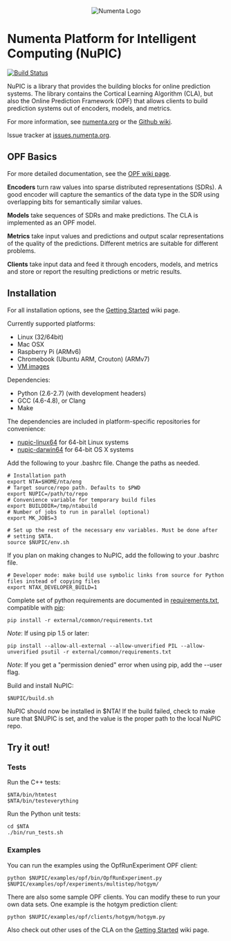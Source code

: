 <div align="center">
    <img title="Numenta Logo" src="http://numenta.org/images/250x250numentaicon.gif"/>
</div>

# Numenta Platform for Intelligent Computing (NuPIC)

[![Build Status](https://travis-ci.org/numenta/nupic.png?branch=master)](https://travis-ci.org/numenta/nupic)

NuPIC is a library that provides the building blocks for online prediction systems.  The library contains the Cortical Learning Algorithm (CLA), but also the Online Prediction Framework (OPF) that allows clients to build prediction systems out of encoders, models, and metrics.

For more information, see [numenta.org](http://numenta.org) or the [Github wiki](https://github.com/numenta/nupic/wiki).

Issue tracker at [issues.numenta.org](https://issues.numenta.org/browse/NPC).

## OPF Basics

For more detailed documentation, see the [OPF wiki page](https://github.com/numenta/nupic/wiki/Online-Prediction-Framework).

__Encoders__ turn raw values into sparse distributed representations (SDRs).  A good encoder will capture the semantics of the data type in the SDR using overlapping bits for semantically similar values.

__Models__ take sequences of SDRs and make predictions.  The CLA is implemented as an OPF model.

__Metrics__ take input values and predictions and output scalar representations of the quality of the predictions.  Different metrics are suitable for different problems.

__Clients__ take input data and feed it through encoders, models, and metrics and store or report the resulting predictions or metric results.

## Installation

For all installation options, see the [Getting Started](https://github.com/numenta/nupic/wiki/Getting-Started) wiki page.

Currently supported platforms:
 * Linux (32/64bit)
 * Mac OSX
 * Raspberry Pi (ARMv6)
 * Chromebook (Ubuntu ARM, Crouton) (ARMv7)
 * [VM images](https://github.com/numenta/nupic/wiki/Running-Nupic-in-a-Virtual-Machine)

Dependencies:
 * Python (2.6-2.7) (with development headers)
 * GCC (4.6-4.8), or Clang
 * Make

The dependencies are included in platform-specific repositories for convenience:

* [nupic-linux64](https://github.com/numenta/nupic-linux64) for 64-bit Linux systems
* [nupic-darwin64](https://github.com/numenta/nupic-darwin64) for 64-bit OS X systems

Add the following to your .bashrc file. Change the paths as needed.

    # Installation path
    export NTA=$HOME/nta/eng
    # Target source/repo path. Defaults to $PWD
    export NUPIC=/path/to/repo
    # Convenience variable for temporary build files
    export BUILDDIR=/tmp/ntabuild
    # Number of jobs to run in parallel (optional)
    export MK_JOBS=3

    # Set up the rest of the necessary env variables. Must be done after
    # setting $NTA.
    source $NUPIC/env.sh

If you plan on making changes to NuPIC, add the following to your .bashrc file.

    # Developer mode: make build use symbolic links from source for Python files instead of copying files
    export NTAX_DEVELOPER_BUILD=1

Complete set of python requirements are documented in [requirements.txt](/external/common/requirements.txt),
compatible with [pip](http://www.pip-installer.org/en/latest/cookbook.html#requirements-files):

    pip install -r external/common/requirements.txt

_Note_: If using pip 1.5 or later:

    pip install --allow-all-external --allow-unverified PIL --allow-unverified psutil -r external/common/requirements.txt

_Note_: If you get a "permission denied" error when using pip, add the --user flag.

Build and install NuPIC:

    $NUPIC/build.sh

NuPIC should now be installed in $NTA! If the build failed, check to make sure that $NUPIC is set, and the value is the proper path to the local NuPIC repo.

## Try it out!

### Tests

Run the C++ tests:

    $NTA/bin/htmtest
    $NTA/bin/testeverything

Run the Python unit tests:

    cd $NTA
    ./bin/run_tests.sh

### Examples

You can run the examples using the OpfRunExperiment OPF client:

    python $NUPIC/examples/opf/bin/OpfRunExperiment.py $NUPIC/examples/opf/experiments/multistep/hotgym/

There are also some sample OPF clients. You can modify these to run your own
data sets. One example is the hotgym prediction client:

    python $NUPIC/examples/opf/clients/hotgym/hotgym.py

Also check out other uses of the CLA on the [Getting Started](https://github.com/numenta/nupic/wiki/Getting-Started#next-steps) wiki page.
